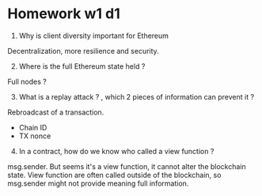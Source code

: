 # Homework w1 d1

1. Why is client diversity important for Ethereum

Decentralization, more resilience and security.

2. Where is the full Ethereum state held ?

Full nodes ?

3. What is a replay attack ? , which 2 pieces of information can prevent it ?

Rebroadcast of a transaction.

- Chain ID
- TX nonce

4. In a contract, how do we know who called a view function ?

msg.sender.
But seems it's a view function, it cannot alter the blockchain state. View function are often called outside of the blockchain, so msg.sender might not provide meaning full information.
